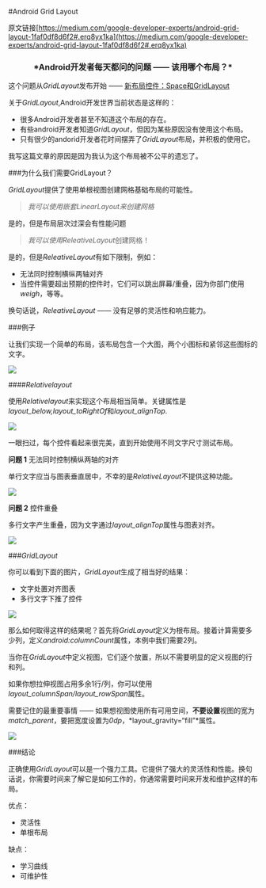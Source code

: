 #Android Grid Layout

原文链接[https://medium.com/google-developer-experts/android-grid-layout-1faf0df8d6f2#.erq8yx1ka](https://medium.com/google-developer-experts/android-grid-layout-1faf0df8d6f2#.erq8yx1ka)

<h3 align = 'center'>*Android开发者每天都问的问题 —— 该用哪个布局？*</h3>

这个问题从*GridLayout*发布开始 —— [<u>新布局控件：Space和GridLayout</u>](http://android-developers.blogspot.com/2011/11/new-layout-widgets-space-and-gridlayout.html)

关于*GridLayout*,Android开发世界当前状态是这样的：

- 很多Android开发者甚至不知道这个布局的存在。
- 有些android开发者知道*GridLayout*，但因为某些原因没有使用这个布局。
- 只有很少的andorid开发者花时间摆弄了*GridLayout*布局，并积极的使用它。

我写这篇文章的原因是因为我认为这个布局被不公平的遗忘了。

###为什么我们需要GridLayout？

*GridLayout*提供了使用单根视图创建网格基础布局的可能性。


>  *我可以使用嵌套LinearLayout来创建网格*

是的，但是布局层次过深会有性能问题

> *我可以使用ReleativeLayout*创建网格！

是的，但是*ReleativeLayout*有如下限制，例如：

- 无法同时控制横纵两轴对齐
- 当控件需要超出预期的控件时，它们可以跳出屏幕/重叠，因为你部门使用*weigh*，等等。

换句话说，*ReleativeLayout* —— 没有足够的灵活性和响应能力。

###例子

让我们实现一个简单的布局，该布局包含一个大图，两个小图标和紧邻这些图标的文字。

![](https://cdn-images-1.medium.com/max/800/1*hm-KJs7FJG5qtHglpvWYSQ.png)

####*Relativelayout*

使用*Relativelayout*来实现这个布局相当简单。关键属性是*layout_below,layout_toRightOf*和*layout_alignTop*.

![](https://cdn-images-1.medium.com/max/800/1*orH45OZ2t_qeoEfSHzaZtA.png)

一眼扫过，每个控件看起来很完美，直到开始使用不同文字尺寸测试布局。

**问题 1** 无法同时控制横纵两轴的对齐

单行文字应当与图表垂直居中，不幸的是*RelativeLayout*不提供这种功能。

![](https://cdn-images-1.medium.com/max/800/1*1pxJm-XLyhFHoIzZf65CdQ.png)

**问题 2** 控件重叠

多行文字产生重叠，因为文字通过*layout_alignTop*属性与图表对齐。

![](https://cdn-images-1.medium.com/max/800/1*uemGANLvCQv-tdfyadqnqA.png)

###*GridLayout*

你可以看到下面的图片，*GridLayout*生成了相当好的结果：

- 文字处置对齐图表
- 多行文字下推了控件

![](https://cdn-images-1.medium.com/max/800/1*Dz8SX4ju0NEW4OL6sHeI5g.png)

那么如何取得这样的结果呢？首先将*GridLayout*定义为根布局。接着计算需要多少列，定义*android:columnCount*属性，本例中我们需要2列。

当你在*GridLayout*中定义视图，它们逐个放置，所以不需要明显的定义视图的行和列。

如果你想拉伸视图占用多余1行/列，你可以使用*layout_columnSpan/layout_rowSpan*属性。

需要记住的最重要事情 —— 如果想视图使用所有可用空间，**不要设置**视图的宽为*match_parent*，要把宽度设置为*0dp*，*layout_gravity=“fill”*属性。

![](https://cdn-images-1.medium.com/max/800/1*lSg-UAbQTJkG4pVMM34YaA.png)

###结论

正确使用*GridLayout*可以是一个强力工具。它提供了强大的灵活性和性能。换句话说，你需要时间来了解它是如何工作的，你通常需要时间来开发和维护这样的布局。

优点：
- 灵活性
- 单根布局

缺点：

- 学习曲线
- 可维护性
